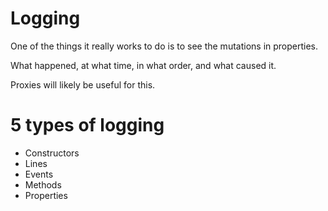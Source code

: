 # Logging

  One of the things it really works to do is to see the mutations in properties. 

  What happened, at what time, in what order, and what caused it. 

  Proxies will likely be useful for this.

# 5 types of logging

- Constructors
- Lines
- Events
- Methods
- Properties




